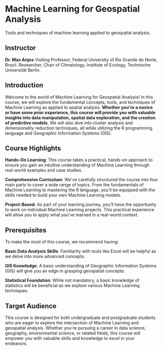 # Machine Learning for Geospatial Analysis
Tools and techniques of machine learning applied to geospatial analysis.

## Instructor
 
**Dr. Max Anjos**
Visiting Professor, Federal University of Rio Grande do Norte, Brazil.
Researcher, Chair of Climatology, Institute of Ecology, Technische Universität Berlin.


## Introduction

Welcome to the world of Machine Learning for Geospatial Analysis! In this course, we will explore the fundamental concepts, tools, and techniques of Machine Learning as applied to spatial analysis. **Whether you're a novice or have some prior experience, this course will provide you with valuable insights into data manipulation, spatial data exploration, and the creation of predictive models**. We will also dive into cluster analysis and dimensionality reduction techniques, all while utilizing the R programming language and Geographic Information Systems (GIS).

## Course Highlights

**Hands-On Learning**: This course takes a practical, hands-on approach to ensure you gain an intuitive understanding of Machine Learning through real-world examples and case studies.

**Comprehensive Curriculum**: We've carefully structured the course into four main parts to cover a wide range of topics. From the fundamentals of Machine Learning to mastering the R language, you'll be equipped with the skills needed to build your own Machine Learning models.

**Project-Based**: As part of your learning journey, you'll have the opportunity to work on individual Machine Learning projects. This practical experience will allow you to apply what you've learned in a real-world context.


## Prerequisites

To make the most of this course, we recommend having:

**Basic Data Analysis Skills**: Familiarity with tools like Excel will be helpful as we delve into more advanced concepts.

**GIS Knowledge**: A basic understanding of Geographic Information Systems (GIS) will give you an edge in grasping geospatial concepts.

**Statistical Foundation**: While not mandatory, a basic knowledge of statistics will be beneficial as we explore various Machine Learning techniques.


## Target Audience

This course is designed for both undergraduate and postgraduate students who are eager to explore the intersection of Machine Learning and geospatial analysis. Whether you're pursuing a career in data science, geography, environmental science, or related fields, this course will empower you with valuable skills and knowledge to excel in your endeavors.



